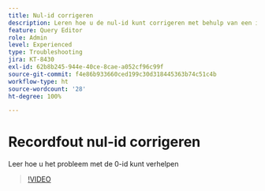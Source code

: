 ```yaml
---
title: Nul-id corrigeren
description: Leren hoe u de nul-id kunt corrigeren met behulp van een invoegquery
feature: Query Editor
role: Admin
level: Experienced
type: Troubleshooting
jira: KT-8430
exl-id: 62b8b245-944e-40ce-8cae-a052cf96c99f
source-git-commit: f4e86b933660ced199c30d318445363b74c51c4b
workflow-type: ht
source-wordcount: '28'
ht-degree: 100%

---
```


# Recordfout nul-id corrigeren

Leer hoe u het probleem met de 0-id kunt verhelpen

>[!VIDEO](https://video.tv.adobe.com/v/335987?quality=12&learn=on)
